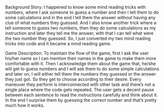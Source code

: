 Background Story: I happened to know some mind reading tricks with numbers, where I ask someone to guess a number and then I tell them to do some calculations and in the end I tell them the answer without having any clue of what numbers they guessed. And I also know another trick where a tell someone to guess two numbers, then they do some calculations as my instruction and later they tell me the answer, with that I can tell what were the two number they guessed. So, I just converted my two mind reading tricks into code and it became a mind reading game. 

Game Description: To maintain the flow of the game, first I ask the user his/her name so I can mention their names in the game to make them more comfortable with it. Then I acknowledge them about the game that, he/she will get to guess numbers and I will ask them to do some simple calculations and later on, I will either tell them the numbers they guessed or the answer they just got. So they get to choose according to their desire. Every maneuver they perform is interconnected with other task and there’s not a single place where the code gets repeated. The user gets a decent pause between each sentence to read the instructions carefully and think about it. In the end I surprise them by guessing the correct number and that’s pretty much how it works. 
